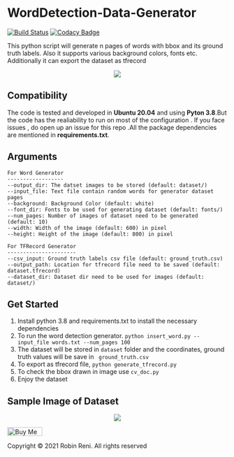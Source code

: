# WordDetection-Data-Generator
[![Build Status][travis-image]][travis]
[![Codacy Badge](https://api.codacy.com/project/badge/Grade/27b8735c675640878aeb603654cdf57f)](https://app.codacy.com/gh/robinreni96/WordDetection-Data-Generator?utm_source=github.com&utm_medium=referral&utm_content=robinreni96/WordDetection-Data-Generator&utm_campaign=Badge_Grade)

[travis-image]: https://www.travis-ci.com/robinreni96/WordDetection-Data-Generator.svg?branch=main
[travis]: https://www.travis-ci.com/github/robinreni96/WordDetection-Data-Generator

This python script will generate n pages of words with bbox and its ground truth labels. Also it supports various background colors, fonts etc. Additionally it can export the dataset as tfrecord

<p align="center"> 
<img src="https://github.com/robinreni96/WordDetection-Data-Generator/blob/main/Word_Dataset.jpg">
</p>

## Compatibility
The code is tested and developed  in **Ubuntu 20.04** and using **Pyton 3.8**.But the code has the realiability to run on most of the configuration . If you face issues , do open up an issue for this repo .All the package dependencies are mentioned in **requirements.txt**.

## Arguments
```
For Word Generator
------------------
--output_dir: The datset images to be stored (default: dataset/)
--input_file: Text file contain random words for generator dataset pages
--background: Background Color (default: white)
--font_dir: Fonts to be used for generating dataset (default: fonts/)
--num_pages: Number of images of dataset need to be generated (default: 10)
--width: Width of the image (default: 600) in pixel
--height: Height of the image (default: 800) in pixel

For TFRecord Generator
----------------------
--csv_input: Ground truth labels csv file (default: ground_truth.csv)
--output_path: Location for tfrecord file need to be saved (default: dataset.tfrecord)
--dataset_dir: Dataset dir need to be used for images (default: dataset/)
```

## Get Started
1. Install python 3.8 and requirements.txt to install the necessary dependencies
2. To run the word detection generator.
   ```python insert_word.py --input_file words.txt --num_pages 100```
3. The dataset will be stored in ```dataset``` folder  and the coordinates, ground truth values will be save in ``` ground_truth.csv```
4. To export as tfrecord file, ```python generate_tfrecord.py```
5. To check the bbox drawn in image use ```cv_doc.py```
6. Enjoy the dataset

## Sample Image of Dataset
<p align="center"> 
<img src="https://github.com/robinreni96/WordDetection-Data-Generator/blob/main/sample.jpg">
</p>

<a href="https://www.buymeacoffee.com/robinreni96" target="_blank"><img src="https://cdn.buymeacoffee.com/buttons/v2/default-yellow.png" alt="Buy Me A Coffee" style="height: 20px !important;width: 80px !important;" ></a>

Copyright © 2021 Robin Reni. All rights reserved
   


